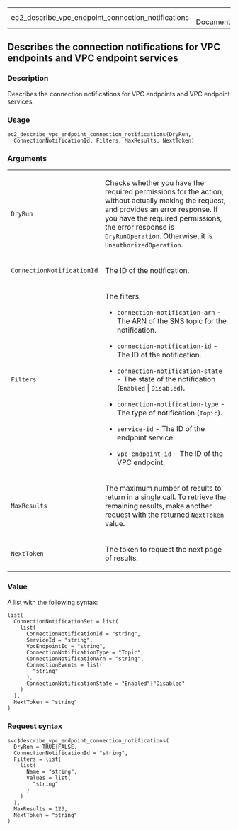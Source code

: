 <table style="width: 100%;">
<tbody>
<tr class="odd">
<td>ec2_describe_vpc_endpoint_connection_notifications</td>
<td style="text-align: right;">R Documentation</td>
</tr>
</tbody>
</table>

## Describes the connection notifications for VPC endpoints and VPC endpoint services

### Description

Describes the connection notifications for VPC endpoints and VPC
endpoint services.

### Usage

    ec2_describe_vpc_endpoint_connection_notifications(DryRun,
      ConnectionNotificationId, Filters, MaxResults, NextToken)

### Arguments

<table>
<colgroup>
<col style="width: 35%" />
<col style="width: 65%" />
</colgroup>
<tbody>
<tr class="odd">
<td><code
id="ec2_describe_vpc_endpoint_connection_notifications_:_DryRun">DryRun</code></td>
<td><p>Checks whether you have the required permissions for the action,
without actually making the request, and provides an error response. If
you have the required permissions, the error response is
<code>DryRunOperation</code>. Otherwise, it is
<code>UnauthorizedOperation</code>.</p></td>
</tr>
<tr class="even">
<td><code
id="ec2_describe_vpc_endpoint_connection_notifications_:_ConnectionNotificationId">ConnectionNotificationId</code></td>
<td><p>The ID of the notification.</p></td>
</tr>
<tr class="odd">
<td><code
id="ec2_describe_vpc_endpoint_connection_notifications_:_Filters">Filters</code></td>
<td><p>The filters.</p>
<ul>
<li><p><code>connection-notification-arn</code> - The ARN of the SNS
topic for the notification.</p></li>
<li><p><code>connection-notification-id</code> - The ID of the
notification.</p></li>
<li><p><code>connection-notification-state</code> - The state of the
notification (<code>Enabled</code> | <code>Disabled</code>).</p></li>
<li><p><code>connection-notification-type</code> - The type of
notification (<code>Topic</code>).</p></li>
<li><p><code>service-id</code> - The ID of the endpoint
service.</p></li>
<li><p><code>vpc-endpoint-id</code> - The ID of the VPC
endpoint.</p></li>
</ul></td>
</tr>
<tr class="even">
<td><code
id="ec2_describe_vpc_endpoint_connection_notifications_:_MaxResults">MaxResults</code></td>
<td><p>The maximum number of results to return in a single call. To
retrieve the remaining results, make another request with the returned
<code>NextToken</code> value.</p></td>
</tr>
<tr class="odd">
<td><code
id="ec2_describe_vpc_endpoint_connection_notifications_:_NextToken">NextToken</code></td>
<td><p>The token to request the next page of results.</p></td>
</tr>
</tbody>
</table>

### Value

A list with the following syntax:

    list(
      ConnectionNotificationSet = list(
        list(
          ConnectionNotificationId = "string",
          ServiceId = "string",
          VpcEndpointId = "string",
          ConnectionNotificationType = "Topic",
          ConnectionNotificationArn = "string",
          ConnectionEvents = list(
            "string"
          ),
          ConnectionNotificationState = "Enabled"|"Disabled"
        )
      ),
      NextToken = "string"
    )

### Request syntax

    svc$describe_vpc_endpoint_connection_notifications(
      DryRun = TRUE|FALSE,
      ConnectionNotificationId = "string",
      Filters = list(
        list(
          Name = "string",
          Values = list(
            "string"
          )
        )
      ),
      MaxResults = 123,
      NextToken = "string"
    )
